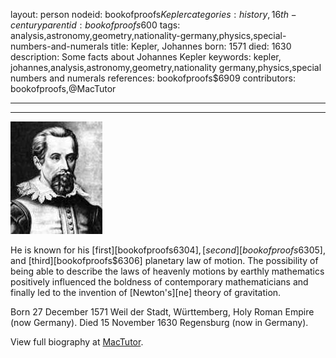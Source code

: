 layout: person
nodeid: bookofproofs$Kepler
categories: history,16th-century
parentid: bookofproofs$600
tags: analysis,astronomy,geometry,nationality-germany,physics,special-numbers-and-numerals
title: Kepler, Johannes
born: 1571
died: 1630
description: Some facts about Johannes Kepler
keywords: kepler, johannes,analysis,astronomy,geometry,nationality germany,physics,special numbers and numerals
references: bookofproofs$6909
contributors: bookofproofs,@MacTutor

---


---

![Kepler.jpg](https://github.com/bookofproofs/bookofproofs.github.io/blob/main/_sources/_assets/images/portraits/Kepler.jpg?raw=true)

He is known for his [first][bookofproofs$6304], [second][bookofproofs$6305], and [third][bookofproofs$6306] planetary law of motion. The possibility of being able to describe the laws of heavenly motions by earthly mathematics positively influenced the boldness of contemporary mathematicians and finally led to the invention of [Newton's][ne] theory of gravitation.

Born 27 December 1571 Weil der Stadt, Württemberg, Holy Roman Empire (now Germany). Died 15 November 1630 Regensburg (now in Germany).


View full biography at [MacTutor](https://mathshistory.st-andrews.ac.uk/Biographies/Kepler/).